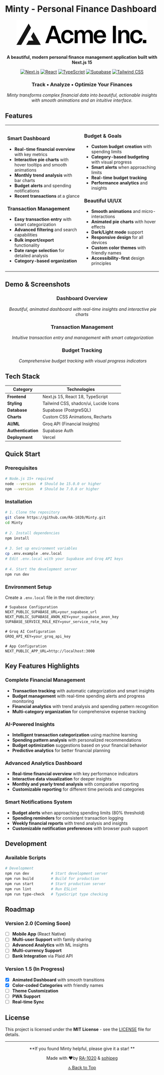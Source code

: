 # Minty - Personal Finance Dashboard

<div align="center">

![Minty Logo](public/placeholder-logo.svg)

**A beautiful, modern personal finance management application built with Next.js 15**

[![Next.js](https://img.shields.io/badge/Next.js-15.2.4-black?style=for-the-badge&logo=next.js&logoColor=white)](https://nextjs.org/)
[![React](https://img.shields.io/badge/React-18-61DAFB?style=for-the-badge&logo=react&logoColor=white)](https://reactjs.org/)
[![TypeScript](https://img.shields.io/badge/TypeScript-5.0-3178C6?style=for-the-badge&logo=typescript&logoColor=white)](https://www.typescriptlang.org/)
[![Supabase](https://img.shields.io/badge/Supabase-Database-3ECF8E?style=for-the-badge&logo=supabase&logoColor=white)](https://supabase.com/)
[![Tailwind CSS](https://img.shields.io/badge/Tailwind_CSS-3.4-38B2AC?style=for-the-badge&logo=tailwind-css&logoColor=white)](https://tailwindcss.com/)

### **Track • Analyze • Optimize Your Finances**

*Minty transforms complex financial data into beautiful, actionable insights with smooth animations and an intuitive interface.*

</div>

## Features

<table>
<tr>
<td width="50%">

### **Smart Dashboard**
- **Real-time financial overview** with key metrics
- **Interactive pie charts** with hover tooltips and smooth animations
- **Monthly trend analysis** with bar charts
- **Budget alerts** and spending notifications
- **Recent transactions** at a glance

### **Transaction Management**
- **Easy transaction entry** with smart categorization
- **Advanced filtering** and search capabilities
- **Bulk import/export** functionality
- **Date range selection** for detailed analysis
- **Category-based organization**

</td>
<td width="50%">

### **Budget & Goals**
- **Custom budget creation** with spending limits
- **Category-based budgeting** with visual progress
- **Smart alerts** when approaching limits
- **Real-time budget tracking**
- **Performance analytics** and insights

### **Beautiful UI/UX**
- **Smooth animations** and micro-interactions
- **Animated pie charts** with hover effects
- **Dark/Light mode** support
- **Responsive design** for all devices
- **Custom color themes** with friendly names
- **Accessibility-first** design principles

</td>
</tr>
</table>

## Demo & Screenshots

<div align="center">

### Dashboard Overview
![Dashboard](public/placeholder.jpg)
*Beautiful, animated dashboard with real-time insights and interactive pie charts*

### Transaction Management
![Transactions](public/placeholder.jpg)
*Intuitive transaction entry and management with smart categorization*

### Budget Tracking
![Analytics](public/placeholder.jpg)
*Comprehensive budget tracking with visual progress indicators*

</div>

## Tech Stack

<div align="center">

| Category | Technologies |
|----------|-------------|
| **Frontend** | Next.js 15, React 18, TypeScript |
| **Styling** | Tailwind CSS, shadcn/ui, Lucide Icons |
| **Database** | Supabase (PostgreSQL) |
| **Charts** | Custom CSS Animations, Recharts |
| **AI/ML** | Groq API (Financial Insights) |
| **Authentication** | Supabase Auth |
| **Deployment** | Vercel |

</div>

## Quick Start

### Prerequisites

```bash
# Node.js 15+ required
node --version  # Should be 15.0.0 or higher
npm --version   # Should be 7.0.0 or higher
```

### Installation

```bash
# 1. Clone the repository
git clone https://github.com/RA-1020/Minty.git
cd Minty

# 2. Install dependencies
npm install

# 3. Set up environment variables
cp .env.example .env.local
# Edit .env.local with your Supabase and Groq API keys

# 4. Start the development server
npm run dev
```

### Environment Setup

Create a `.env.local` file in the root directory:

```env
# Supabase Configuration
NEXT_PUBLIC_SUPABASE_URL=your_supabase_url
NEXT_PUBLIC_SUPABASE_ANON_KEY=your_supabase_anon_key
SUPABASE_SERVICE_ROLE_KEY=your_service_role_key

# Groq AI Configuration
GROQ_API_KEY=your_groq_api_key

# App Configuration
NEXT_PUBLIC_APP_URL=http://localhost:3000
```

## Key Features Highlights

### **Complete Financial Management**
- **Transaction tracking** with automatic categorization and smart insights
- **Budget management** with real-time spending alerts and progress monitoring
- **Financial analytics** with trend analysis and spending pattern recognition
- **Multi-category organization** for comprehensive expense tracking

### **AI-Powered Insights**
- **Intelligent transaction categorization** using machine learning
- **Spending pattern analysis** with personalized recommendations
- **Budget optimization** suggestions based on your financial behavior
- **Predictive analytics** for better financial planning

### **Advanced Analytics Dashboard**
- **Real-time financial overview** with key performance indicators
- **Interactive data visualization** for deeper insights
- **Monthly and yearly trend analysis** with comparative reporting
- **Customizable reporting** for different time periods and categories

### **Smart Notifications System**
- **Budget alerts** when approaching spending limits (80% threshold)
- **Spending reminders** for consistent transaction logging
- **Weekly financial reports** with trend analysis and insights
- **Customizable notification preferences** with browser push support

## Development

### Available Scripts

```bash
# Development
npm run dev          # Start development server
npm run build        # Build for production
npm run start        # Start production server
npm run lint         # Run ESLint
npm run type-check   # TypeScript type checking
```

## Roadmap

### **Version 2.0** (Coming Soon)
- [ ] **Mobile App** (React Native)
- [ ] **Multi-user Support** with family sharing
- [ ] **Advanced Analytics** with ML insights
- [ ] **Multi-currency Support**
- [ ] **Bank Integration** via Plaid API

### **Version 1.5** (In Progress)
- [x] **Animated Dashboard** with smooth transitions
- [x] **Color-coded Categories** with friendly names
- [ ] **Theme Customization**
- [ ] **PWA Support**
- [ ] **Real-time Sync**

## License

This project is licensed under the **MIT License** - see the [LICENSE](LICENSE) file for details.

---

<div align="center">

**If you found Minty helpful, please give it a star! **

Made with ❤by [RA-1020](https://github.com/RA-1020) & [sohjpeg](https://github.com/sohjpeg)

[🔝 Back to Top](#-minty---personal-finance-dashboard)

</div>

